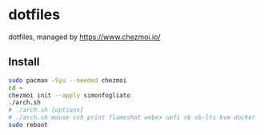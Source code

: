 # dotfiles
dotfiles, managed by https://www.chezmoi.io/

## Install
```bash
sudo pacman -Syu --needed chezmoi
cd ~
chezmoi init --apply simonfogliato
./arch.sh
# ./arch.sh [options]
# ./arch.sh mouse ssh print flameshot webex uefi vb vb-lts kvm docker
sudo reboot
```
